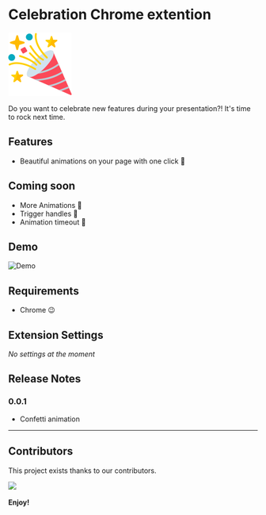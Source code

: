 # Celebration Chrome extention

![Logo](https://raw.githubusercontent.com/shiralizadeh/celebration-chrome-extension/master/assets/logo-128.png)

Do you want to celebrate new features during your presentation?! It's time to rock next time.

## Features

- Beautiful animations on your page with one click 🎉

## Coming soon

- More Animations 🚀
- Trigger handles 🚀
- Animation timeout 🚀

## Demo

![Demo](https://raw.githubusercontent.com/shiralizadeh/celebration-chrome-extension/master/assets/demo.png)

## Requirements

- Chrome 😉

## Extension Settings

_No settings at the moment_

## Release Notes

### 0.0.1

- Confetti animation

---

## **Contributors**

This project exists thanks to our contributors.

<a href="https://github.com/shiralizadeh/celebration-chrome-extension/graphs/contributors">
  <img src="https://contrib.rocks/image?repo=shiralizadeh/celebration-chrome-extension" />
</a>

**Enjoy!**
